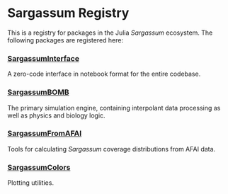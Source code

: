# Sargassum Registry

This is a registry for packages in the Julia *Sargassum* ecosystem. The following packages are registered here:

### [SargassumInterface](https://github.com/70Gage70/SargassumInterface.jl)

A zero-code interface in notebook format for the entire codebase.

### [SargassumBOMB](https://github.com/70Gage70/SargassumBOMB.jl)

The primary simulation engine, containing interpolant data processing as well as physics and biology logic.

### [SargassumFromAFAI](https://github.com/70Gage70/SargassumFromAFAI.jl)

Tools for calculating *Sargassum* coverage distributions from AFAI data.

### [SargassumColors](https://github.com/70Gage70/SargassumColors.jl)

Plotting utilities.
